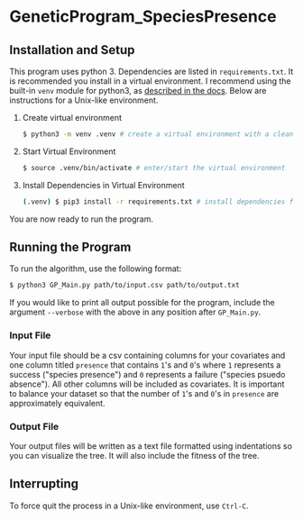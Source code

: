 # GeneticProgram_SpeciesPresence

## Installation and Setup
This program uses python 3. Dependencies are listed in `requirements.txt`. It is recommended you install in a virtual environment. I recommend using the built-in `venv` module for python3, as [described in the docs](https://docs.python.org/3/tutorial/venv.html). Below are instructions for a Unix-like environment. 
1) Create virtual environment
    ```bash 
    $ python3 -m venv .venv # create a virtual environment with a clean python version. The virtual environment is created in the directory `venv/`
    ```
2) Start Virtual Environment
    ```bash
    $ source .venv/bin/activate # enter/start the virtual environment
    ```
3) Install Dependencies in Virtual Environment
    ```bash
    (.venv) $ pip3 install -r requirements.txt # install dependencies for the specific script into the virtual environment's python.
    ```

You are now ready to run the program.

## Running the Program

To run the algorithm, use the following format:
```bash
$ python3 GP_Main.py path/to/input.csv path/to/output.txt
```
If you would like to print all output possible for the program, include the argument `--verbose` with the above in any position after `GP_Main.py`.

### Input File
Your input file should be a csv containing columns for your covariates and one column titled `presence` that contains `1`'s and `0`'s where `1` represents a success ("species presence") and `0` represents a failure ("species psuedo absence"). All other columns will be included as covariates. It is important to balance your dataset so that the number of `1`'s and `0`'s in `presence` are approximately equivalent. 

### Output File
Your output files will be written as a text file formatted using indentations so you can visualize the tree. It will also include the fitness of the tree.

## Interrupting
To force quit the process in a Unix-like environment, use `Ctrl-C`.

